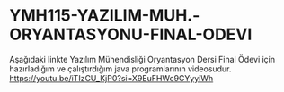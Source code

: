 # YMH115-YAZILIM-MUH.-ORYANTASYONU-FINAL-ODEVI
Aşağıdaki linkte Yazılım Mühendisliği Oryantasyon Dersi Final Ödevi için hazırladığım ve çalıştırdığım java programlarının videosudur.
https://youtu.be/iTIzCU_KjP0?si=X9EuFHWc9CYyyiWh

